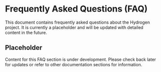 # Frequently Asked Questions (FAQ)

This document contains frequently asked questions about the Hydrogen project. It is currently a placeholder and will be updated with detailed content in the future.

## Placeholder

Content for this FAQ section is under development. Please check back later for updates or refer to other documentation sections for information.
